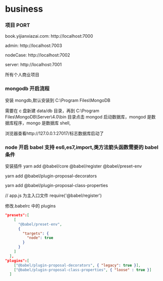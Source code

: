 # business

### 项目 PORT

book.yijianxiazai.com: http://localhost:7000

admin: http://localhost:7003

nodeCase: http://localhost:7002

server: http://localhost:7001

所有个人商业项目

### mongodb 开启流程

安装 mongdb,默认安装到 C:\Program Files\MongoDB

需要在 c 盘新建 data/db 目录，再到 C:\Program Files\MongoDB\Server\4.0\bin 目录点击 mongod 启动数据库，mongod 是数据库程序，mongo 是数据库 shell,

浏览器查看http://127.0.0.1:27017/标志数据库启动了

### node 开启 babel 支持 es6,es7,import,类方法箭头函数需要的 babel 条件

安装插件
yarn add @babel/core @babel/register @babel/preset-env

yarn add @babel/plugin-proposal-decorators

yarn add @babel/plugin-proposal-class-properties

// app.js 为主入口文件
require('@babel/register')

修改.babelrc 中的 plugins

```json
"presets":[
    [
      "@babel/preset-env",
      {
        "targets": {
          "node": true
        }
      }
    ]
  ],
"plugins":[
    ["@babel/plugin-proposal-decorators", { "legacy": true }],
    ["@babel/plugin-proposal-class-properties", { "loose" : true }]
  ]
```
